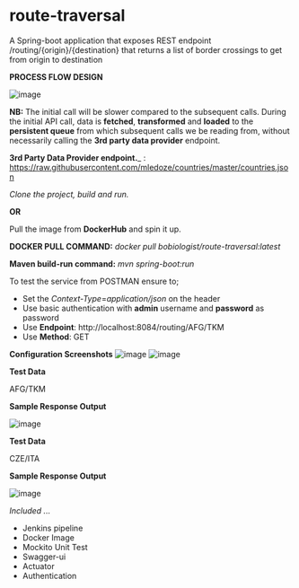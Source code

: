 # route-traversal
A Spring-boot application that exposes REST endpoint ​/routing/{origin}/{destination}​ that returns a list of border crossings to get from origin to destination

**PROCESS FLOW DESIGN**

![image](https://user-images.githubusercontent.com/15633518/135681344-2ce5a8a6-227a-430f-8fba-cd76a50b528c.png)


**NB:** The initial call will be slower compared to the subsequent calls. During the initial API call, data is **fetched**, **transformed** and **loaded** to the **persistent queue** from which subsequent calls we be reading from, without necessarily calling the **3rd party data provider** endpoint.

**3rd Party Data Provider endpoint.**_ : ​https://raw.githubusercontent.com/mledoze/countries/master/countries.json

_Clone the project, build and run._

**OR**

Pull the image from **DockerHub** and spin it up.

**DOCKER PULL COMMAND:** _docker pull bobiologist/route-traversal:latest_

**Maven build-run command:** _mvn spring-boot:run_

To test the service from POSTMAN ensure to;

- Set the _Context-Type_=_application/json_ on the header
- Use basic authentication with **admin** username and **password** as password
- Use **Endpoint**: http://localhost:8084/routing/AFG/TKM
- Use **Method**: GET


**Configuration Screenshots**
![image](https://user-images.githubusercontent.com/15633518/135663025-eb653625-da18-4e78-957e-30d80db0b34d.png)
![image](https://user-images.githubusercontent.com/15633518/135663328-a3e81945-c009-465d-874c-81bb695d4ed8.png)

**Test Data**

AFG/TKM

**Sample Response Output**

![image](https://user-images.githubusercontent.com/15633518/135663397-85d2fa9c-5f40-49dc-bf5c-24fa7e34b16d.png)

**Test Data**

CZE/ITA

**Sample Response Output**

![image](https://user-images.githubusercontent.com/15633518/135663521-0daa6c42-0ed7-4ca2-9ba8-299286eb30ba.png)

_Included ..._
- Jenkins pipeline
- Docker Image
- Mockito Unit Test
- Swagger-ui
- Actuator
- Authentication
